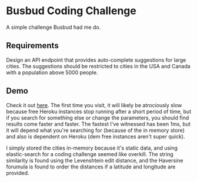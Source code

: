 # Busbud Coding Challenge

A simple challenge Busbud had me do.

## Requirements

Design an API endpoint that provides auto-complete suggestions for large cities.
The suggestions should be restricted to cities in the USA and Canada with a population above 5000 people.

## Demo

Check it out [here](https://busbud.herokuapp.com/suggestions?q=van&latitude=49.123&longitude=-123.45). The first time you visit, it will likely be atrociously slow because free Heroku instances stop running after a short period of time, but if you search for something else or change the parameters, you should find results come faster and faster. The fastest I've witnessed has been 1ms, but it will depend what you're searching for (because of the in memory store) and also is dependent on Heroku (dem free instances aren't super quick).

I simply stored the cities in-memory because it's static data, and using elastic-search for a coding challenge seemed like overkill. The string similarity is found using the Levenshtein edit distance, and the Haversine forumula is found to order the distances if a latitude and longitude are provided.
